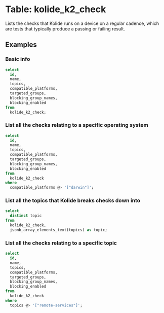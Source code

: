 # Table: kolide_k2_check

Lists the checks that Kolide runs on a device on a regular cadence, which are tests that typically produce a passing or failing result.

## Examples

### Basic info

```sql
select 
  id, 
  name, 
  topics, 
  compatible_platforms, 
  targeted_groups, 
  blocking_group_names, 
  blocking_enabled
from 
  kolide_k2_check;
```

### List all the checks relating to a specific operating system

```sql
select
  id, 
  name, 
  topics, 
  compatible_platforms, 
  targeted_groups, 
  blocking_group_names, 
  blocking_enabled
from 
  kolide_k2_check 
where 
  compatible_platforms @> '["darwin"]';
```

### List all the topics that Kolide breaks checks down into

```sql
select 
  distinct topic
from 
  kolide_k2_check,
  jsonb_array_elements_text(topics) as topic;
```

### List all the checks relating to a specific topic

```sql
select
  id, 
  name, 
  topics, 
  compatible_platforms, 
  targeted_groups, 
  blocking_group_names, 
  blocking_enabled
from 
  kolide_k2_check 
where 
  topics @> '["remote-services"]';
```